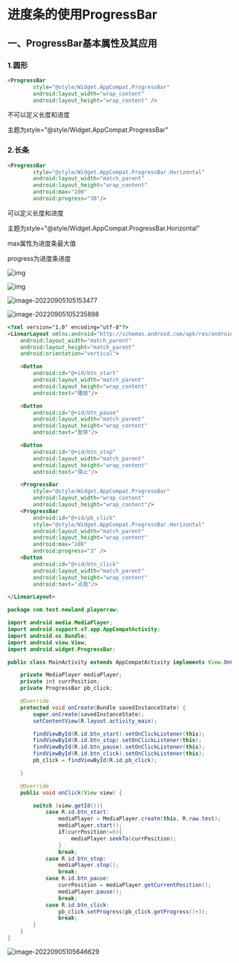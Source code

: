 # 进度条的使用ProgressBar

## 一、ProgressBar基本属性及其应用

### 1.圆形

```html
<ProgressBar
        style="@style/Widget.AppCompat.ProgressBar"
        android:layout_width="wrap_content"
        android:layout_height="wrap_content" />
```

不可以定义长度和进度

主题为style="@style/Widget.AppCompat.ProgressBar"

### 2.长条

```html
<ProgressBar
        style="@style/Widget.AppCompat.ProgressBar.Horizontal"
        android:layout_width="match_parent"
        android:layout_height="wrap_content"
        android:max="100"
        android:progress="30"/>
```

可以定义长度和进度

主题为style="@style/Widget.AppCompat.ProgressBar.Horizontal"

max属性为进度条最大值

progress为进度条进度



![img](拖动条的使用ProgressBar.assets/17258423-cc98dea3649ba4d7.png)

![img](拖动条的使用ProgressBar.assets/17258423-15dbee8a0a2006ff.png)

![image-20220905105153477](拖动条的使用ProgressBar.assets/image-20220905105153477.png)

![image-20220905105235898](拖动条的使用ProgressBar.assets/image-20220905105235898.png)

```html
<?xml version="1.0" encoding="utf-8"?>
<LinearLayout xmlns:android="http://schemas.android.com/apk/res/android"
    android:layout_width="match_parent"
    android:layout_height="match_parent"
    android:orientation="vertical">

    <Button
        android:id="@+id/btn_start"
        android:layout_width="match_parent"
        android:layout_height="wrap_content"
        android:text="播放"/>

    <Button
        android:id="@+id/btn_pause"
        android:layout_width="match_parent"
        android:layout_height="wrap_content"
        android:text="暂停"/>

    <Button
        android:id="@+id/btn_stop"
        android:layout_width="match_parent"
        android:layout_height="wrap_content"
        android:text="停止"/>

    <ProgressBar
        style="@style/Widget.AppCompat.ProgressBar"
        android:layout_width="wrap_content"
        android:layout_height="wrap_content"/>
    <ProgressBar
        android:id="@+id/pb_click"
        style="@style/Widget.AppCompat.ProgressBar.Horizontal"
        android:layout_width="match_parent"
        android:layout_height="wrap_content"
        android:max="100"
        android:progress="3" />
    <Button
        android:id="@+id/btn_click"
        android:layout_width="match_parent"
        android:layout_height="wrap_content"
        android:text="点我"/>

</LinearLayout>
```

```java
package com.test.newland.playerraw;

import android.media.MediaPlayer;
import android.support.v7.app.AppCompatActivity;
import android.os.Bundle;
import android.view.View;
import android.widget.ProgressBar;

public class MainActivity extends AppCompatActivity implements View.OnClickListener {

    private MediaPlayer mediaPlayer;
    private int currPosition;
    private ProgressBar pb_click;

    @Override
    protected void onCreate(Bundle savedInstanceState) {
        super.onCreate(savedInstanceState);
        setContentView(R.layout.activity_main);

        findViewById(R.id.btn_start).setOnClickListener(this);
        findViewById(R.id.btn_stop).setOnClickListener(this);
        findViewById(R.id.btn_pause).setOnClickListener(this);
        findViewById(R.id.btn_click).setOnClickListener(this);
        pb_click = findViewById(R.id.pb_click);

    }

    @Override
    public void onClick(View view) {

        switch (view.getId()){
            case R.id.btn_start:
                mediaPlayer = MediaPlayer.create(this, R.raw.test);
                mediaPlayer.start();
                if(currPosition!=0){
                    mediaPlayer.seekTo(currPosition);
                }
                break;
            case R.id.btn_stop:
                mediaPlayer.stop();
                break;
            case R.id.btn_pause:
                currPosition = mediaPlayer.getCurrentPosition();
                mediaPlayer.pause();
                break;
            case R.id.btn_click:
                pb_click.setProgress(pb_click.getProgress()+3);
                break;
        }
    }
}

```

![image-20220905105646629](拖动条的使用ProgressBar.assets/image-20220905105646629.png)